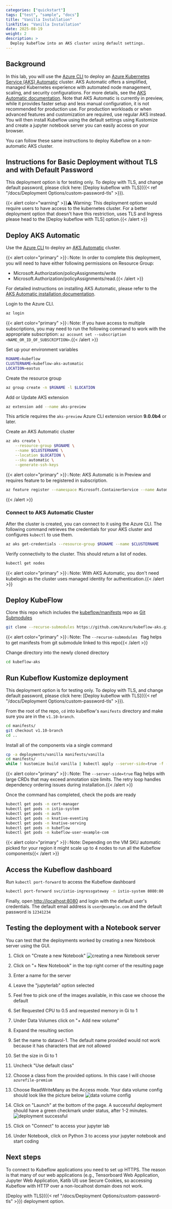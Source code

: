 ```yaml
---
categories: ["quickstart"]
tags: ["test", "sample", "docs"]
title: "Vanilla Installation"
linkTitle: "Vanilla Installation"
date: 2025-08-19
weight: 2
description: >
  Deploy kubeflow into an AKS cluster using default settings.
---
```


## Background

In this lab, you will use the [Azure CLI](https://docs.microsoft.com/cli/azure/install-azure-cli) to deploy an [Azure Kubernetes Service (AKS) Automatic](https://learn.microsoft.com/en-us/azure/aks/intro-aks-automatic) cluster. AKS Automatic offers a simplified, managed Kubernetes experience with automated node management, scaling, and security configurations. For more details, see the [AKS Automatic documentation](https://learn.microsoft.com/en-us/azure/aks/intro-aks-automatic). Note that AKS Automatic is currently in preview, while it provides faster setup and less manual configuration, it is not recommended for production use. For production workloads or when advanced features and customization are required, use regular AKS instead.
You will then install Kubeflow using the default settings using Kustomize and create a jupyter notebook server you can easily access on your browser.

You can follow these same instructions to deploy Kubeflow on a non-automatic AKS cluster.

## Instructions for Basic Deployment without TLS and with Default Password

This deployment option is for testing only. To deploy with TLS, and change default password, please click here: [Deploy kubeflow with TLS]({{< ref "/docs/Deployment Options/custom-password-tls" >}}).

{{< alert color="warning" >}}⚠️ Warning: This deployment option would require users to have access to the kubernetes cluster. For a better deployment option that doesn't have this restriction, uses TLS and Ingress please head to the [Deploy kubeflow with TLS] option.{{< /alert >}}


## Deploy AKS Automatic

Use the [Azure CLI](https://docs.microsoft.com/cli/azure/install-azure-cli) to deploy an [AKS Automatic](https://learn.microsoft.com/en-us/azure/aks/intro-aks-automatic) cluster. 

{{< alert color="primary" >}}💡Note: In order to complete this deployment, you will need to have either  following permissions on Resource Group:
- Microsoft.Authorization/policyAssignments/write
- Microsoft.Authorization/policyAssignments/read.{{< /alert >}}


For detailed instructions on installing AKS Automatic, please refer to the [AKS Automatic installation documentation](https://learn.microsoft.com/en-us/azure/aks/automatic/quick-automatic-managed-network?pivots=azure-cli).

Login to the Azure CLI.
```bash
az login
```

{{< alert color="primary" >}}💡Note: If you have access to multiple subscriptions, you may need to run the following command to work with the appropriate subscription: `az account set --subscription <NAME_OR_ID_OF_SUBSCRIPTION>`.{{< /alert >}}

Set up your environment variables

```bash
RGNAME=kubeflow
CLUSTERNAME=kubeflow-aks-automatic
LOCATION=eastus
```

Create the resource group

```bash
az group create -n $RGNAME -l $LOCATION
```

Add or Update AKS extension
```bash
az extension add --name aks-preview
```
This article requires the `aks-preview` Azure CLI extension version **9.0.0b4** or later.

Create an AKS Automatic cluster
```bash
az aks create \
    --resource-group $RGNAME \
    --name $CLUSTERNAME \
    --location $LOCATION \
    --sku automatic \
    --generate-ssh-keys 
```

{{< alert color="primary" >}}💡Note: AKS Automatic is in Preview and requires feature to be registered in subscription.
```bash
az feature register --namespace Microsoft.ContainerService --name AutomaticSKUPreview
```
{{< /alert >}}

### Connect to AKS Automatic Cluster
After the cluster is created, you can connect to it using the Azure CLI. The following command retrieves the credentials for your AKS cluster and configures `kubectl` to use them.

```bash
az aks get-credentials --resource-group $RGNAME --name $CLUSTERNAME
```

Verify connectivity to the cluster. This should return a list of nodes.

```bash
kubectl get nodes
```

{{< alert color="primary" >}}💡Note: With AKS Automatic, you don't need kubelogin as the cluster uses managed identity for authentication.{{< /alert >}}

## Deploy KubeFlow

Clone this repo which includes the [kubeflow/manifests](https://github.com/kubeflow/manifests) repo as [Git Submodules](https://git-scm.com/book/en/v2/Git-Tools-Submodules)

```bash
git clone --recurse-submodules https://github.com/Azure/kubeflow-aks.git
```
{{< alert color="primary" >}}💡Note: The `--recurse-submodules ` flag helps to get manifests from git submodule linked to this  repo{{< /alert >}} 


Change directory into the newly cloned directory

```bash
cd kubeflow-aks
```


## Run Kubeflow Kustomize deployment

This deployment option is for testing only. To deploy with TLS, and change default password, please click here: [Deploy kubeflow with TLS]({{< ref "/docs/Deployment Options/custom-password-tls" >}}).

From the root of the repo, `cd` into kubeflow's  `manifests` directory and make sure you are in the `v1.10-branch`.

```bash
cd manifests/
git checkout v1.10-branch
cd ..
```

Install all of the components via a single command

```bash
cp -a deployments/vanilla manifests/vanilla
cd manifests/  
while ! kustomize build vanilla | kubectl apply --server-side=true -f -; do echo "Retrying to apply resources"; sleep 10; done
```

{{< alert color="primary" >}}💡Note: The `--server-side=true` flag helps with large CRDs that may exceed annotation size limits. The retry loop handles dependency ordering issues during installation.{{< /alert >}}

Once the command has completed, check the pods are ready

```bash
kubectl get pods -n cert-manager
kubectl get pods -n istio-system
kubectl get pods -n auth
kubectl get pods -n knative-eventing
kubectl get pods -n knative-serving
kubectl get pods -n kubeflow
kubectl get pods -n kubeflow-user-example-com
```
{{< alert color="primary" >}}💡Note: Depending on the VM SKU automatic picked for your region it might scale up to 4 nodes to run all the Kubeflow components{{< /alert >}}



## Access the Kubeflow dashboard
Run `kubectl port-forward` to access the Kubeflow dashboard

```bash
kubectl port-forward svc/istio-ingressgateway -n istio-system 8080:80
```

Finally, open [http://localhost:8080](http://localhost:8080/) and login with the default user's credentials. The default email address is `user@example.com` and the default password is `12341234`


## Testing the deployment with a Notebook server

You can test that the deployments worked by creating a new Notebook server using the GUI.

1. Click on "Create a new Notebook"
![creating a new Notebook server](./images/create-new-notebook.png)

1. Click on "+ New Notebook" in the top right corner of the resulting page
1. Enter a name for the server
1. Leave the "jupyterlab" option selected
1. Feel free to pick one of the images available, in this case we choose the default
1. Set Requested CPU to 0.5 and requested memory in Gi to 1
1. Under Data Volumes click on "+ Add new volume"
1. Expand the resulting section
1. Set the name to datavol-1. The default name provided would not work because it has characters that are not allowed
1. Set the size in Gi to 1
1. Uncheck "Use default class"
1. Choose a class from the provided options. In this case I will choose `azurefile-premium`
1. Choose ReadWriteMany as the Access mode. Your data volume config should look like the picture below
    ![data volume config](./images/data-volume-config.png)
1. Click on "Launch" at the bottom of the page. A successful deployment should have a green checkmark under status, after 1-2 minutes.
    ![deployment successful](./images/server-provisioned-successfully.png)
1. Click on "Connect" to access your jupyter lab
1. Under Notebook, click on Python 3 to access your jupyter notebook and start coding



## Next steps
To connect to Kubeflow applications you need to set up HTTPS. The reason is that many of our web applications (e.g., Tensorboard Web Application, Jupyter Web Application, Katib UI) use Secure Cookies, so accessing Kubeflow with HTTP over a non-localhost domain does not work.

[Deploy with TLS]({{< ref "/docs/Deployment Options/custom-password-tls" >}}) deployment option.
